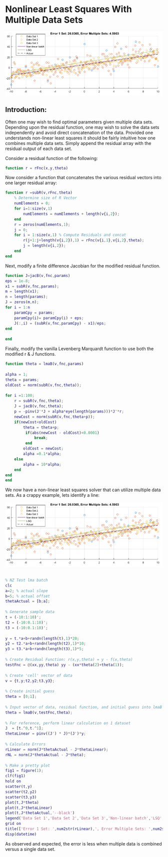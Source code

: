 # Nonlinear Least Squares With Multiple Data Sets

<p align='center'><img src='Images/lmaB1.png'</p>

## Introduction: 

Often one may wish to find optimal parameters given multiple data sets. Depending upon the residual function, one may wish to solve the data sets independently and avoid direct concatenation of the data. Provided one understands non-linear least squares it should be fairly intuitive how one combines multiple data sets. Simply append the residual array with the residual output of each data set. 

Consider a residual function of the following: 

```matlab
function r = rFnc(x,y,theta)
```

Now consider a function that concatenates the various residual vectors into one larger residual array: 

```matlab
function r =subR(v,rFnc,theta)
    % Determine size of R Vector
    numElements = 0;
    for i=1:size(v,1) 
        numElements = numElements + length(v{i,2});
    end
    r = zeros(numElements,1);
    j = 0;
    for i = 1:size(v,1) % Compute Residuals and concat 
        r(j+1:j+length(v{i,2}),1) = rFnc(v{i,1},v{i,2},theta);
        j = length(v{i,2});
    end
end
```
Next, modify a finite difference Jacobian for the modified residual function.

```matlab
function J=jacB(v,fnc,params)
eps = 1e-8;
x1 = subR(v,fnc,params);
m = length(x1);
n = length(params);
J = zeros(m,n);
for i = 1:n
    paramCpy = params; 
    paramCpy(i)= paramCpy(i) + eps;
    J(:,i) = (subR(v,fnc,paramCpy) - x1)/eps;
end

end
```

Finally, modify the vanilla Levenberg Marquardt function to use both the modified r & J functions. 

```matlab 
function theta = lmaB(v,fnc,params)

alpha = 1;
theta = params;
oldCost = norm(subR(v,fnc,theta));

for i =1:100;
    r = subR(v,fnc,theta);
    J = jacB(v,fnc,theta);
    p = -pinv(J'*J + alpha*eye(length(params)))*J'*r;
    newCost = norm(subR(v,fnc,theta+p));
    if(newCost<oldCost)
        theta = theta+p;  
         if(abs(newCost - oldCost)<0.0001)
             break;
         end
        oldCost = newCost;
        alpha =0.1*alpha;
    else
        alpha = 10*alpha;
    end
end
end

```

We now have a non-linear least squares solver that can utilize multiple data sets. As a crappy example, lets identify a line: 

<p align='center'><img src='Images/lmaB1.png'</p>

```matlab

% NZ Test lma batch
clc
a=2; % actual slope
b=5; % actual offset 
thetaActual = [b;a];

% Generate sample data 
t = (-10:1:10)'; 
t2 = (-10:0.1:10)';
t3 = (-10:0.1:10)';

y = t.*a+b+randn(length(t),1)*20;
y2 = t2.*a+b+randn(length(t2),1)*10;
y3 = t3.*a+b+randn(length(t3),1)*5;

% Create Residual Function: r(x,y,theta) = y - f(x,theta)
testFnc = @(xx,yy,theta) yy - (xx*theta(2)+theta(1)); 

% Create 'cell' vector of data
v = {t,y;t2,y2;t3,y3};

% Create initial guess 
theta = [0;1];

% Input vector of data, residual function, and initial guess into lmaB
theta = lmaB(v,testFnc,theta);

% For reference, perform linear calculation on 1 dataset 
J  = [t.^0,t.^1];
thetaLinear = pinv((J') * J)*(J')*y;

% Calculate Errors 
rLinear = norm(J*thetaActual - J*thetaLinear);
rNL = norm(J*thetaActual - J*theta);

% Make a pretty plot 
fig1 = figure(1);
clf(fig1)
hold on 
scatter(t,y)
scatter(t2,y2)
scatter(t3,y3)
plot(t,J*theta)
plot(t,J*thetaLinear)
plot(t,J*thetaActual,'--black')
legend('Data Set 1','Data Set 2','Data Set 3','Non-linear batch','LSQ','Actual')
grid on
title(['Error 1 Set: ',num2str(rLinear),', Error Multiple Sets: ',num2str(rNL)])
disp(datetime)

```
As observed and expected, the error is less when multiple data is combined versus a single data set. 
